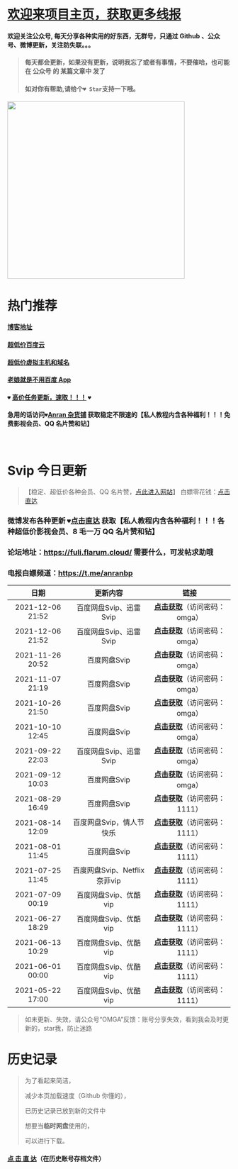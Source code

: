 # [欢迎来项目主页，获取更多线报](https://github.com/anran-world/Anranawsl "项目主页")

#### 欢迎关注公众号, 每天分享各种实用的好东西，**无群号**，只通过 Github 、公众号、微博更新，关注防失联。。。

> #### 每天都会更新，如果没有更新，说明我忘了或者有事情，不要催哈，也可能在 公众号 的 某篇文章中 发了
>
> #### 如对你有帮助,请给个`♥ Star`支持一下哦。

<img src="https://cdn.jsdelivr.net/gh/anran-world/contact@master/教程存图/扫码_搜索联合传播样式-标准色版.hzbgqs122q0.png" width="400px">

<br>

# 热门推荐

#### [博客地址](https://52bp.icu/ "博客地址：")

#### [超低价百度云](http://154.89.4.83 "超低价百度云：")

#### [超低价虚拟主机和域名](https://host.haojiyou.space/ "超低价百度云：")

#### [老娘就是不用百度 App](https://www.3kla.xyz/blog/1592.html)

#### `♥` [高价任务更新，速取！！！](https://www.3kla.xyz/blog/1623.html "高价任务更新，速取！！！") `♥`

#### 急用的话访问`♥`[Anran 杂货铺](http://154.89.4.83 "Anran杂货铺") 获取稳定不限速的【私人教程内含各种福利！！！免费影视会员、QQ 名片赞和钻】

  <br>

# Svip 今日更新

> 【稳定、超低价各种会员、QQ 名片赞，[点此进入网站](http://3kla.cf)】
> 白嫖零花钱：[点击直达](https://www.3kla.xyz/blog/1623.html)
### 微博发布各种更新   `♥`[点击直达](https://weibo.com/anranomga "公众号omga") 获取【私人教程内含各种福利！！！各种超低价影视会员、8 毛一万 QQ 名片赞和钻】
### 论坛地址：https://fuli.flarum.cloud/ 需要什么，可发帖求助哦
### 电报白嫖频道：https://t.me/anranbp

|        日期        |           更新内容           |                             链接                             |
| :----------------: | :--------------------------: | :----------------------------------------------------------: |
| 2021-12-06   21:52 | 百度网盘Svip、迅雷Svip| <a href="https://url44.ctfile.com/f/30401944-530790486-ddd18d" target="_blank">**点击获取**</a>（访问密码：omga） |
| 2021-12-06   21:52 | 百度网盘Svip、迅雷Svip| <a href="https://url44.ctfile.com/f/30401944-524638183-b05f47" target="_blank">**点击获取**</a>（访问密码：omga） |
| 2021-11-26   20:52 | 百度网盘Svip| <a href="https://url44.ctfile.com/f/30401944-522310297-7b5ad9" target="_blank">**点击获取**</a>（访问密码：omga） |
| 2021-11-07   21:19 | 百度网盘Svip| <a href="https://url44.ctfile.com/f/30401944-519908180-99dc24" target="_blank">**点击获取**</a>（访问密码：omga） |
| 2021-10-26   21:50 | 百度网盘Svip| <a href="https://url44.ctfile.com/f/30401944-518777452-898300" target="_blank">**点击获取**</a>（访问密码：omga） |
| 2021-10-10   12:45 | 百度网盘Svip| <a href="https://url44.ctfile.com/f/30401944-516922822-f0f3ee" target="_blank">**点击获取**</a>（访问密码：omga） |
| 2021-09-22   22:03 | 百度网盘Svip、迅雷Svip | <a href="https://url44.ctfile.com/f/30401944-514593649-dc4a01" target="_blank">**点击获取**</a>（访问密码：omga） |
| 2021-09-12   10:03 | 百度网盘Svip | <a href="https://url44.ctfile.com/f/30401944-513362935-14064a" target="_blank">**点击获取**</a>（访问密码：omga） |
| 2021-08-29   16:49 | 百度网盘Svip | <a href="https://url44.ctfile.com/f/30401944-510634874-4d7209" target="_blank">**点击获取**</a>（访问密码：1111） |
| 2021-08-14   12:09 | 百度网盘Svip，情人节快乐 | <a href="https://url44.ctfile.com/f/30401944-506261090-9eaa9a" target="_blank">**点击获取**</a>（访问密码：1111） |
| 2021-08-01   11:45 | 百度网盘Svip |<a href="https://n802.com/f/30401944-504396736-adb423" target="_blank">**点击获取**</a>（访问密码：1111） |
| 2021-07-25   11:45 | 百度网盘Svip、Netflix奈菲vip |<a href="https://n802.com/f/30401944-503480638-b164b2" target="_blank">**点击获取**</a>（访问密码：1111） |
| 2021-07-09   00:19 |    百度网盘Svip、优酷 vip    |<a href="https://n802.com/f/30401944-501652103-1aabf7" target="_blank">**点击获取**</a>（访问密码：1111） |
| 2021-06-27   18:29 |    百度网盘Svip、优酷 vip    |<a href="https://n802.com/f/30401944-501652103-1aabf7" target="_blank">**点击获取**</a>（访问密码：1111） |
| 2021-06-13   10:29 |    百度网盘Svip、优酷 vip    |<a href="https://n802.com/f/30401944-501652103-1aabf7" target="_blank">**点击获取**</a>（访问密码：1111） |
| 2021-06-01   00:00 |    百度网盘Svip、优酷 vip    |<a href="https://n802.com/f/30401944-497629577-a2113a" target="_blank">**点击获取**</a>（访问密码：1111） |
|  2021-05-22 17:00  |    百度网盘Svip、优酷 vip    |<a href="https://n802.com/f/30401944-496836586-9306d7" target="_blank">**点击获取**</a>（访问密码：1111） |

> 如未更新、失效，请公众号“OMGA”反馈：账号分享失效，看到我会及时更新的，star我，防止迷路

# 历史记录

> 为了看起来简洁，
>
> 减少本页加载速度（Github 你懂的），
>
> 已历史记录已放到新的文件中
>
> 想要当**临时网盘**使用的，
>
> 可以进行下载。

#### <a href="https://github.com/anran-world/Anranawsl/blob/master/0.%E5%85%B1%E4%BA%AB%E4%BC%9A%E5%91%98%E5%8E%86%E5%8F%B2%E5%88%86%E4%BA%AB.md">点 击 直 达</a>（在历史账号存档文件）

